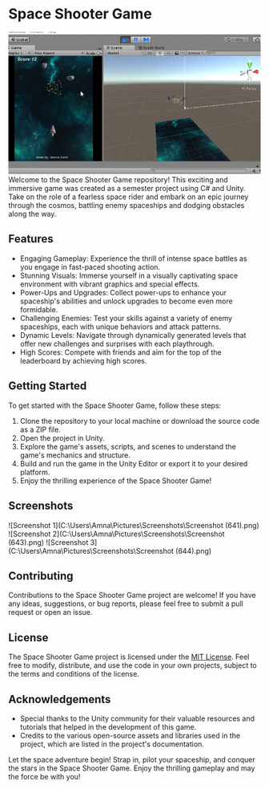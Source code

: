 # Space Shooter Game




<img src="https://github.com/AamnaZahid/Images_for_space_shooter_repo/blob/main/Screenshot%20(641).png
" alt="Space shooter main screen" title="Optional title">
Welcome to the Space Shooter Game repository! This exciting and immersive game was created as a semester project using C# and Unity. Take on the role of a fearless space rider and embark on an epic journey through the cosmos, battling enemy spaceships and dodging obstacles along the way.

## Features

- Engaging Gameplay: Experience the thrill of intense space battles as you engage in fast-paced shooting action.
- Stunning Visuals: Immerse yourself in a visually captivating space environment with vibrant graphics and special effects.
- Power-Ups and Upgrades: Collect power-ups to enhance your spaceship's abilities and unlock upgrades to become even more formidable.
- Challenging Enemies: Test your skills against a variety of enemy spaceships, each with unique behaviors and attack patterns.
- Dynamic Levels: Navigate through dynamically generated levels that offer new challenges and surprises with each playthrough.
- High Scores: Compete with friends and aim for the top of the leaderboard by achieving high scores.

## Getting Started

To get started with the Space Shooter Game, follow these steps:

1. Clone the repository to your local machine or download the source code as a ZIP file.
2. Open the project in Unity.
3. Explore the game's assets, scripts, and scenes to understand the game's mechanics and structure.
4. Build and run the game in the Unity Editor or export it to your desired platform.
5. Enjoy the thrilling experience of the Space Shooter Game!

## Screenshots

![Screenshot 1](C:\Users\Amna\Pictures\Screenshots\Screenshot (641).png)
![Screenshot 2](C:\Users\Amna\Pictures\Screenshots\Screenshot (643).png)
![Screenshot 3](C:\Users\Amna\Pictures\Screenshots\Screenshot (644).png)

## Contributing

Contributions to the Space Shooter Game project are welcome! If you have any ideas, suggestions, or bug reports, please feel free to submit a pull request or open an issue.

## License

The Space Shooter Game project is licensed under the [MIT License](LICENSE). Feel free to modify, distribute, and use the code in your own projects, subject to the terms and conditions of the license.

## Acknowledgements

- Special thanks to the Unity community for their valuable resources and tutorials that helped in the development of this game.
- Credits to the various open-source assets and libraries used in the project, which are listed in the project's documentation.

Let the space adventure begin! Strap in, pilot your spaceship, and conquer the stars in the Space Shooter Game. Enjoy the thrilling gameplay and may the force be with you!